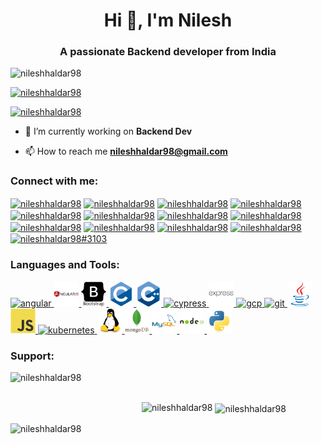 <h1 align="center">Hi 👋, I'm Nilesh</h1>
<h3 align="center">A passionate Backend developer from India</h3>

<p align="left"> <img src="https://komarev.com/ghpvc/?username=nileshhaldar98&label=Profile%20views&color=0e75b6&style=flat" alt="nileshhaldar98" /> </p>

<p align="left"> <a href="https://github.com/ryo-ma/github-profile-trophy"><img src="https://github-profile-trophy.vercel.app/?username=nileshhaldar98" alt="nileshhaldar98" /></a> </p>

<p align="left"> <a href="https://twitter.com/nileshhaldar98" target="blank"><img src="https://img.shields.io/twitter/follow/nileshhaldar98?logo=twitter&style=for-the-badge" alt="nileshhaldar98" /></a> </p>

- 🔭 I’m currently working on **Backend Dev**

- 📫 How to reach me **nileshhaldar98@gmail.com**

<h3 align="left">Connect with me:</h3>
<p align="left">
<a href="https://twitter.com/nileshhaldar98" target="blank"><img align="center" src="https://raw.githubusercontent.com/rahuldkjain/github-profile-readme-generator/master/src/images/icons/Social/twitter.svg" alt="nileshhaldar98" height="30" width="40" /></a>
<a href="https://linkedin.com/in/nileshhaldar98" target="blank"><img align="center" src="https://raw.githubusercontent.com/rahuldkjain/github-profile-readme-generator/master/src/images/icons/Social/linked-in-alt.svg" alt="nileshhaldar98" height="30" width="40" /></a>
<a href="https://stackoverflow.com/users/nileshhaldar98" target="blank"><img align="center" src="https://raw.githubusercontent.com/rahuldkjain/github-profile-readme-generator/master/src/images/icons/Social/stack-overflow.svg" alt="nileshhaldar98" height="30" width="40" /></a>
<a href="https://fb.com/nileshhaldar98" target="blank"><img align="center" src="https://raw.githubusercontent.com/rahuldkjain/github-profile-readme-generator/master/src/images/icons/Social/facebook.svg" alt="nileshhaldar98" height="30" width="40" /></a>
<a href="https://instagram.com/nileshhaldar98" target="blank"><img align="center" src="https://raw.githubusercontent.com/rahuldkjain/github-profile-readme-generator/master/src/images/icons/Social/instagram.svg" alt="nileshhaldar98" height="30" width="40" /></a>
<a href="https://medium.com/nileshhaldar98" target="blank"><img align="center" src="https://raw.githubusercontent.com/rahuldkjain/github-profile-readme-generator/master/src/images/icons/Social/medium.svg" alt="nileshhaldar98" height="30" width="40" /></a>
<a href="https://www.youtube.com/c/nileshhaldar98" target="blank"><img align="center" src="https://raw.githubusercontent.com/rahuldkjain/github-profile-readme-generator/master/src/images/icons/Social/youtube.svg" alt="nileshhaldar98" height="30" width="40" /></a>
<a href="https://www.codechef.com/users/nileshhaldar98" target="blank"><img align="center" src="https://cdn.jsdelivr.net/npm/simple-icons@3.1.0/icons/codechef.svg" alt="nileshhaldar98" height="30" width="40" /></a>
<a href="https://codeforces.com/profile/nileshhaldar98" target="blank"><img align="center" src="https://raw.githubusercontent.com/rahuldkjain/github-profile-readme-generator/master/src/images/icons/Social/codeforces.svg" alt="nileshhaldar98" height="30" width="40" /></a>
<a href="https://www.leetcode.com/nileshhaldar98" target="blank"><img align="center" src="https://raw.githubusercontent.com/rahuldkjain/github-profile-readme-generator/master/src/images/icons/Social/leet-code.svg" alt="nileshhaldar98" height="30" width="40" /></a>
<a href="https://www.hackerearth.com/nileshhaldar98" target="blank"><img align="center" src="https://raw.githubusercontent.com/rahuldkjain/github-profile-readme-generator/master/src/images/icons/Social/hackerearth.svg" alt="nileshhaldar98" height="30" width="40" /></a>
<a href="https://www.topcoder.com/members/nileshhaldar98" target="blank"><img align="center" src="https://raw.githubusercontent.com/rahuldkjain/github-profile-readme-generator/master/src/images/icons/Social/topcoder.svg" alt="nileshhaldar98" height="30" width="40" /></a>
<a href="https://discord.gg/nileshhaldar98#3103" target="blank"><img align="center" src="https://raw.githubusercontent.com/rahuldkjain/github-profile-readme-generator/master/src/images/icons/Social/discord.svg" alt="nileshhaldar98#3103" height="30" width="40" /></a>
</p>

<h3 align="left">Languages and Tools:</h3>
<p align="left"> <a href="https://angular.io" target="_blank" rel="noreferrer"> <img src="https://angular.io/assets/images/logos/angular/angular.svg" alt="angular" width="40" height="40"/> </a> <a href="https://angular.io" target="_blank" rel="noreferrer"> <img src="https://raw.githubusercontent.com/devicons/devicon/master/icons/angularjs/angularjs-original-wordmark.svg" alt="angularjs" width="40" height="40"/> </a> <a href="https://getbootstrap.com" target="_blank" rel="noreferrer"> <img src="https://raw.githubusercontent.com/devicons/devicon/master/icons/bootstrap/bootstrap-plain-wordmark.svg" alt="bootstrap" width="40" height="40"/> </a> <a href="https://www.cprogramming.com/" target="_blank" rel="noreferrer"> <img src="https://raw.githubusercontent.com/devicons/devicon/master/icons/c/c-original.svg" alt="c" width="40" height="40"/> </a> <a href="https://www.w3schools.com/cpp/" target="_blank" rel="noreferrer"> <img src="https://raw.githubusercontent.com/devicons/devicon/master/icons/cplusplus/cplusplus-original.svg" alt="cplusplus" width="40" height="40"/> </a> <a href="https://www.cypress.io" target="_blank" rel="noreferrer"> <img src="https://raw.githubusercontent.com/simple-icons/simple-icons/6e46ec1fc23b60c8fd0d2f2ff46db82e16dbd75f/icons/cypress.svg" alt="cypress" width="40" height="40"/> </a> <a href="https://expressjs.com" target="_blank" rel="noreferrer"> <img src="https://raw.githubusercontent.com/devicons/devicon/master/icons/express/express-original-wordmark.svg" alt="express" width="40" height="40"/> </a> <a href="https://cloud.google.com" target="_blank" rel="noreferrer"> <img src="https://www.vectorlogo.zone/logos/google_cloud/google_cloud-icon.svg" alt="gcp" width="40" height="40"/> </a> <a href="https://git-scm.com/" target="_blank" rel="noreferrer"> <img src="https://www.vectorlogo.zone/logos/git-scm/git-scm-icon.svg" alt="git" width="40" height="40"/> </a> <a href="https://www.java.com" target="_blank" rel="noreferrer"> <img src="https://raw.githubusercontent.com/devicons/devicon/master/icons/java/java-original.svg" alt="java" width="40" height="40"/> </a> <a href="https://developer.mozilla.org/en-US/docs/Web/JavaScript" target="_blank" rel="noreferrer"> <img src="https://raw.githubusercontent.com/devicons/devicon/master/icons/javascript/javascript-original.svg" alt="javascript" width="40" height="40"/> </a> <a href="https://kubernetes.io" target="_blank" rel="noreferrer"> <img src="https://www.vectorlogo.zone/logos/kubernetes/kubernetes-icon.svg" alt="kubernetes" width="40" height="40"/> </a> <a href="https://www.linux.org/" target="_blank" rel="noreferrer"> <img src="https://raw.githubusercontent.com/devicons/devicon/master/icons/linux/linux-original.svg" alt="linux" width="40" height="40"/> </a> <a href="https://www.mongodb.com/" target="_blank" rel="noreferrer"> <img src="https://raw.githubusercontent.com/devicons/devicon/master/icons/mongodb/mongodb-original-wordmark.svg" alt="mongodb" width="40" height="40"/> </a> <a href="https://www.mysql.com/" target="_blank" rel="noreferrer"> <img src="https://raw.githubusercontent.com/devicons/devicon/master/icons/mysql/mysql-original-wordmark.svg" alt="mysql" width="40" height="40"/> </a> <a href="https://nodejs.org" target="_blank" rel="noreferrer"> <img src="https://raw.githubusercontent.com/devicons/devicon/master/icons/nodejs/nodejs-original-wordmark.svg" alt="nodejs" width="40" height="40"/> </a> <a href="https://www.python.org" target="_blank" rel="noreferrer"> <img src="https://raw.githubusercontent.com/devicons/devicon/master/icons/python/python-original.svg" alt="python" width="40" height="40"/> </a> </p>

<h3 align="left">Support:</h3>
<p><a href="https://www.buymeacoffee.com/nileshhaldar98"> <img align="left" src="https://cdn.buymeacoffee.com/buttons/v2/default-yellow.png" height="50" width="210" alt="nileshhaldar98" /></a></p><br><br>

<p><img align="left" src="https://github-readme-stats.vercel.app/api/top-langs?username=nileshhaldar98&show_icons=true&locale=en&layout=compact" alt="nileshhaldar98" /></p>

<p>&nbsp;<img align="center" src="https://github-readme-stats.vercel.app/api?username=nileshhaldar98&show_icons=true&locale=en" alt="nileshhaldar98" /></p>

<p><img align="center" src="https://github-readme-streak-stats.herokuapp.com/?user=nileshhaldar98&" alt="nileshhaldar98" /></p>

